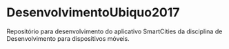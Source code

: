 # DesenvolvimentoUbiquo2017
Repositório para desenvolvimento do aplicativo SmartCities da disciplina de Desenvolvimento para dispositivos móveis.
